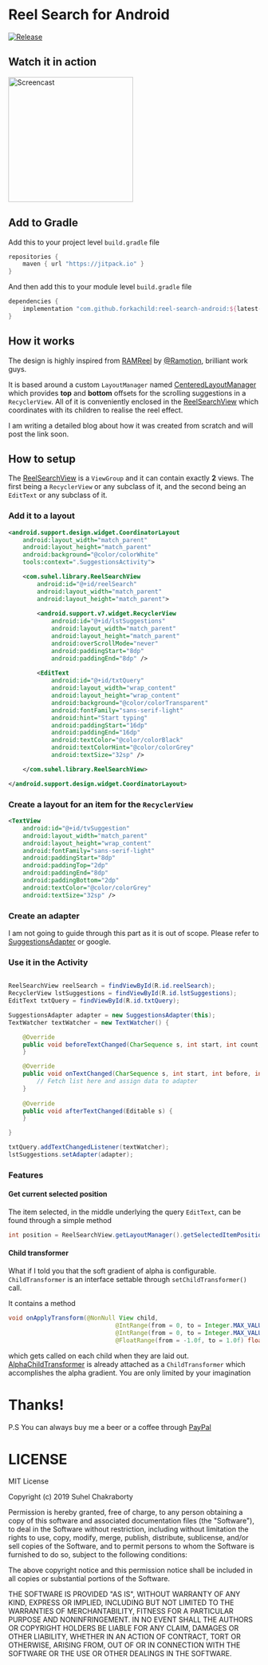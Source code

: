 

# Reel Search for Android

[![Release](https://jitpack.io/v/forkachild/reel-search-android.svg?style=flat-square)](https://jitpack.io/#forkachild/reel-search-android)

## Watch it in action

<img src="https://github.com/forkachild/reel-search-android/blob/master/screen.gif" alt="Screencast" width="250"/>

## Add to Gradle

Add this to your project level `build.gradle` file

```gradle
repositories {
    maven { url "https://jitpack.io" }
}
```

And then add this to your module level `build.gradle` file

```gradle
dependencies {
    implementation "com.github.forkachild:reel-search-android:${latest-version}"
}
```

## How it works

The design is highly inspired from [RAMReel] by [@Ramotion], brilliant work guys.

It is based around a custom `LayoutManager` named [CenteredLayoutManager] which provides **top** and **bottom** offsets for the scrolling suggestions in a `RecyclerView`. All of it is conveniently enclosed in the [ReelSearchView] which coordinates with its children to realise the reel effect.

I am writing a detailed blog about how it was created from scratch and will post the link soon.

## How to setup

The [ReelSearchView] is a `ViewGroup` and it can contain exactly **2** views. The first being a `RecyclerView` or any subclass of it, and the second being an `EditText` or any subclass of it.

### Add it to a layout

```xml
<android.support.design.widget.CoordinatorLayout
    android:layout_width="match_parent"  
    android:layout_height="match_parent"
    android:background="@color/colorWhite"  
    tools:context=".SuggestionsActivity">  

    <com.suhel.library.ReelSearchView  
        android:id="@+id/reelSearch"  
        android:layout_width="match_parent"  
        android:layout_height="match_parent">  
  
        <android.support.v7.widget.RecyclerView  
            android:id="@+id/lstSuggestions"  
            android:layout_width="match_parent"  
            android:layout_height="match_parent"  
            android:overScrollMode="never"  
            android:paddingStart="8dp"  
            android:paddingEnd="8dp" />  
  
        <EditText  
            android:id="@+id/txtQuery"  
            android:layout_width="wrap_content"  
            android:layout_height="wrap_content"  
            android:background="@color/colorTransparent"  
            android:fontFamily="sans-serif-light"  
            android:hint="Start typing"  
            android:paddingStart="16dp"  
            android:paddingEnd="16dp"  
            android:textColor="@color/colorBlack"  
            android:textColorHint="@color/colorGrey"  
            android:textSize="32sp" />  

    </com.suhel.library.ReelSearchView>

</android.support.design.widget.CoordinatorLayout>
```

### Create a layout for an item for the `RecyclerView`
```xml
<TextView
    android:id="@+id/tvSuggestion"
    android:layout_width="match_parent"
    android:layout_height="wrap_content"
    android:fontFamily="sans-serif-light"
    android:paddingStart="8dp"
    android:paddingTop="2dp"
    android:paddingEnd="8dp"
    android:paddingBottom="2dp"
    android:textColor="@color/colorGrey"
    android:textSize="32sp" />
```

### Create an adapter

I am not going to guide through this part as it is out of scope. Please refer to [SuggestionsAdapter] or google.

### Use it in the Activity

```java

ReelSearchView reelSearch = findViewById(R.id.reelSearch);
RecyclerView lstSuggestions = findViewById(R.id.lstSuggestions);
EditText txtQuery = findViewById(R.id.txtQuery);

SuggestionsAdapter adapter = new SuggestionsAdapter(this);
TextWatcher textWatcher = new TextWatcher() {

    @Override
    public void beforeTextChanged(CharSequence s, int start, int count, int after) {
    }

    @Override
    public void onTextChanged(CharSequence s, int start, int before, int count) {
        // Fetch list here and assign data to adapter
    }
    
    @Override
    public void afterTextChanged(Editable s) {
    }

}

txtQuery.addTextChangedListener(textWatcher);
lstSuggestions.setAdapter(adapter);

```
### Features

#### Get current selected position

The item selected, in the middle underlying the query `EditText`, can be found through a simple method

```java
int position = ReelSearchView.getLayoutManager().getSelectedItemPosition()
```

#### Child transformer

What if I told you that the soft gradient of alpha is configurable. `ChildTransformer` is an interface settable through `setChildTransformer()` call.

It contains a method

```java
void onApplyTransform(@NonNull View child,
                              @IntRange(from = 0, to = Integer.MAX_VALUE) int index,
                              @IntRange(from = 0, to = Integer.MAX_VALUE) int screenPosition,
                              @FloatRange(from = -1.0f, to = 1.0f) float centerOffset);
```

which gets called on each child when they are laid out. [AlphaChildTransformer] is already attached as a `ChildTransformer` which accomplishes the alpha gradient. You are only limited by your imagination

# Thanks!

P.S You can always buy me a beer or a coffee through [PayPal]

# LICENSE

MIT License

Copyright (c) 2019 Suhel Chakraborty

Permission is hereby granted, free of charge, to any person obtaining a copy
of this software and associated documentation files (the "Software"), to deal
in the Software without restriction, including without limitation the rights
to use, copy, modify, merge, publish, distribute, sublicense, and/or sell
copies of the Software, and to permit persons to whom the Software is
furnished to do so, subject to the following conditions:

The above copyright notice and this permission notice shall be included in all
copies or substantial portions of the Software.

THE SOFTWARE IS PROVIDED "AS IS", WITHOUT WARRANTY OF ANY KIND, EXPRESS OR
IMPLIED, INCLUDING BUT NOT LIMITED TO THE WARRANTIES OF MERCHANTABILITY,
FITNESS FOR A PARTICULAR PURPOSE AND NONINFRINGEMENT. IN NO EVENT SHALL THE
AUTHORS OR COPYRIGHT HOLDERS BE LIABLE FOR ANY CLAIM, DAMAGES OR OTHER
LIABILITY, WHETHER IN AN ACTION OF CONTRACT, TORT OR OTHERWISE, ARISING FROM,
OUT OF OR IN CONNECTION WITH THE SOFTWARE OR THE USE OR OTHER DEALINGS IN THE
SOFTWARE.

[RAMReel]: https://github.com/Ramotion/reel-search
[@Ramotion]: https://github.com/Ramotion
[CenteredLayoutManager]: https://github.com/forkachild/reel-search-android/blob/master/library/src/main/java/com/suhel/library/CenteredLayoutManager.java
[ReelSearchView]: https://github.com/forkachild/reel-search-android/blob/master/library/src/main/java/com/suhel/library/ReelSearchView.java
[SuggestionsAdapter]: https://github.com/forkachild/reel-search-android/blob/master/app/src/main/java/com/suhel/reelsearch/SuggestionsAdapter.java
[AlphaChildTransformer]: https://github.com/forkachild/reel-search-android/blob/master/library/src/main/java/com/suhel/library/AlphaChildTransformer.java
[PayPal]: https://paypal.me/suhelchakraborty
